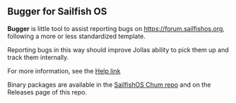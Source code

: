 ## Bugger for Sailfish OS

**Bugger** is little tool to assist reporting bugs on https://forum.sailfishos.org, following a more or less standardized template.  

Reporting bugs in this way should improve Jollas ability to pick them up and track them internally.

For more information, see the [Help link](https://forum.sailfishos.org/t/10935)

Binary packages are available in the [SailfishOS Chum repo](https://build.sailfishos.org/package/show/sailfishos:chum/bugger) and on the Releases page of this repo.

